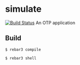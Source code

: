 simulate
=====
[![Build Status](https://travis-ci.org/yunnet/simulate.svg?branch=master)](https://travis-ci.org/yunnet/simulate)
An OTP application


Build
-----

    $ rebar3 compile
    
    $ rebar3 shell
